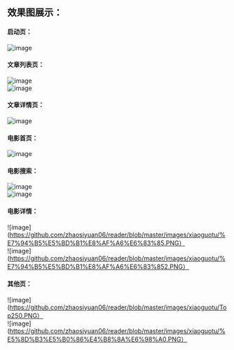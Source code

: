 ## 效果图展示：<br>
#### 启动页：<br>
![image](https://github.com/zhaosiyuan06/reader/blob/master/images/xiaoguotu/%E5%90%AF%E5%8A%A8%E9%A1%B5%E9%9D%A2.png)<br>

#### 文章列表页：<br>
![image](https://github.com/zhaosiyuan06/reader/blob/master/images/xiaoguotu/%E6%96%87%E7%AB%A0%E5%88%97%E8%A1%A81.PNG)<br>
![image](https://github.com/zhaosiyuan06/reader/blob/master/images/xiaoguotu/%E6%96%87%E7%AB%A0%E5%88%97%E8%A1%A82.PNG)<br>

#### 文章详情页：<br>
![image](https://github.com/zhaosiyuan06/reader/blob/master/images/xiaoguotu/%E6%96%87%E7%AB%A0%E8%AF%A6%E6%83%85.png)<br>

#### 电影首页：<br>
![image](https://github.com/zhaosiyuan06/reader/blob/master/images/xiaoguotu/%E7%94%B5%E5%BD%B1%E9%A6%96%E9%A1%B5.PNG)<br>

#### 电影搜索：<br>
![image](https://github.com/zhaosiyuan06/reader/blob/master/images/xiaoguotu/%E7%94%B5%E5%BD%B1%E6%90%9C%E7%B4%A2.PNG)<br>
![image](https://github.com/zhaosiyuan06/reader/blob/master/images/xiaoguotu/%E7%94%B5%E5%BD%B1%E6%90%9C%E7%B4%A22.PNG)<br>

#### 电影详情：<br>
![image](https://github.com/zhaosiyuan06/reader/blob/master/images/xiaoguotu/%E7%94%B5%E5%BD%B1%E8%AF%A6%E6%83%85.PNG）<br>
![image](https://github.com/zhaosiyuan06/reader/blob/master/images/xiaoguotu/%E7%94%B5%E5%BD%B1%E8%AF%A6%E6%83%852.PNG）<br>

#### 其他页：<br>
![image](https://github.com/zhaosiyuan06/reader/blob/master/images/xiaoguotu/Top250.PNG）<br>
![image](https://github.com/zhaosiyuan06/reader/blob/master/images/xiaoguotu/%E5%8D%B3%E5%B0%86%E4%B8%8A%E6%98%A0.PNG）<br>
